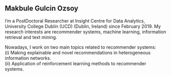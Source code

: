 
## Makbule Gulcin Ozsoy
I’m a PostDoctoral Researcher at Insight Centre for Data Analytics, University College Dublin (UCD) (Dublin, Ireland) since February 2019. My research interests are recommender systems, machine learning, information retrieval and text mining. 

Nowadays, I work on two main topics related to recommender systems:  
(i) Making explainable and novel recommendations in heterogeneous information networks.  
(ii) Application of reinforcement learning methods to recommender systems. 
